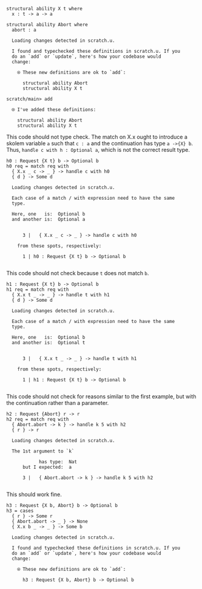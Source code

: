 ``` unison
structural ability X t where
  x : t -> a -> a

structural ability Abort where
  abort : a
```

``` ucm
  Loading changes detected in scratch.u.

  I found and typechecked these definitions in scratch.u. If you
  do an `add` or `update`, here's how your codebase would
  change:
  
    ⍟ These new definitions are ok to `add`:
    
      structural ability Abort
      structural ability X t

```

``` ucm
scratch/main> add

  ⍟ I've added these definitions:
  
    structural ability Abort
    structural ability X t

```

This code should not type check. The match on X.x ought to introduce a
skolem variable `a` such that `c : a` and the continuation has type
`a ->{X} b`. Thus, `handle c with h : Optional a`, which is not the
correct result type.

``` unison :error
h0 : Request {X t} b -> Optional b
h0 req = match req with
  { X.x _ c -> _ } -> handle c with h0
  { d } -> Some d
```

``` ucm
  Loading changes detected in scratch.u.

  Each case of a match / with expression need to have the same
  type.
  
  Here, one   is:  Optional b
  and another is:  Optional a
  
  
      3 |   { X.x _ c -> _ } -> handle c with h0
  
    from these spots, respectively:
  
      1 | h0 : Request {X t} b -> Optional b
  

```

This code should not check because `t` does not match `b`.

``` unison :error
h1 : Request {X t} b -> Optional b
h1 req = match req with
  { X.x t _ -> _ } -> handle t with h1
  { d } -> Some d
```

``` ucm
  Loading changes detected in scratch.u.

  Each case of a match / with expression need to have the same
  type.
  
  Here, one   is:  Optional b
  and another is:  Optional t
  
  
      3 |   { X.x t _ -> _ } -> handle t with h1
  
    from these spots, respectively:
  
      1 | h1 : Request {X t} b -> Optional b
  

```

This code should not check for reasons similar to the first example,
but with the continuation rather than a parameter.

``` unison :error
h2 : Request {Abort} r -> r
h2 req = match req with
  { Abort.abort -> k } -> handle k 5 with h2
  { r } -> r
```

``` ucm
  Loading changes detected in scratch.u.

  The 1st argument to `k`
  
            has type:  Nat
      but I expected:  a
  
      3 |   { Abort.abort -> k } -> handle k 5 with h2
  

```

This should work fine.

``` unison
h3 : Request {X b, Abort} b -> Optional b
h3 = cases
  { r } -> Some r
  { Abort.abort -> _ } -> None
  { X.x b _ -> _ } -> Some b
```

``` ucm
  Loading changes detected in scratch.u.

  I found and typechecked these definitions in scratch.u. If you
  do an `add` or `update`, here's how your codebase would
  change:
  
    ⍟ These new definitions are ok to `add`:
    
      h3 : Request {X b, Abort} b -> Optional b

```
